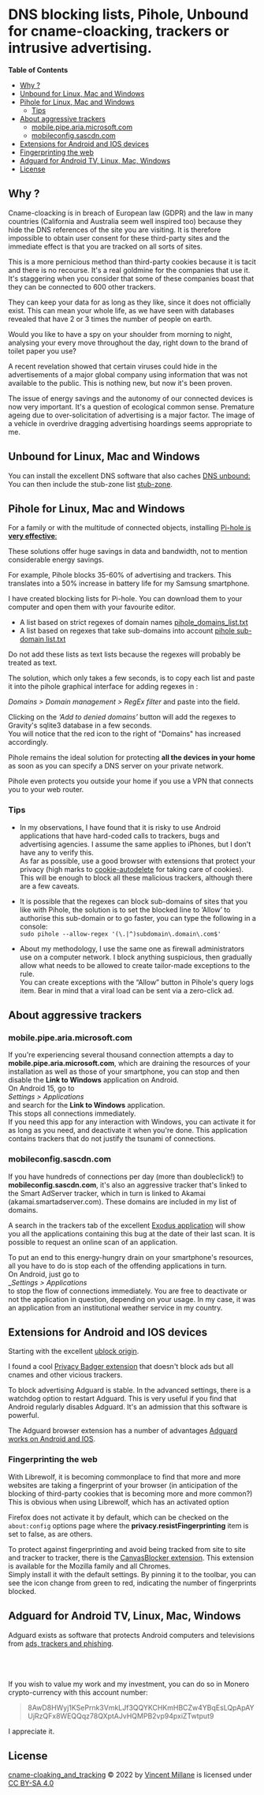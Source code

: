 # DNS blocking lists, Pihole, Unbound for cname-cloacking, trackers or intrusive advertising.

**Table of Contents**  

  - [Why ?](#why-)
  - [Unbound for Linux, Mac and Windows](#unbound-for-linux-mac-and-windows)
  - [Pihole for Linux, Mac and Windows](#pihole-for-linux-mac-and-windows)
    - [Tips](#tips)
  - [About aggressive trackers](#about-aggressive-trackers)
    - [mobile.pipe.aria.microsoft.com](#mobilepipeariamicrosoftcom)
    - [mobileconfig.sascdn.com](#mobileconfigsascdncom)
  - [Extensions for Android and IOS devices](#extensions-for-android-and-ios-devices)
  - [Fingerprinting the web](#fingerprinting-the-web)
  - [Adguard for Android TV, Linux, Mac, Windows](#adguard-for-android-tv-linux-mac-windows)
  - [License](#license)


## Why ?

Cname-cloacking is in breach of European law (GDPR) and the law in many countries (California and Australia seem well inspired too) because they hide the DNS references of the site you are visiting. It is therefore impossible to obtain user consent for these third-party sites and the immediate effect is that you are tracked on all sorts of sites.

This is a more pernicious method than third-party cookies because it is tacit and there is no recourse. It's a real goldmine for the companies that use it.
It's staggering when you consider that some of these companies boast that they can be connected to 600 other trackers.

They can keep your data for as long as they like, since it does not officially exist. This can mean your whole life, as we have seen with databases revealed that have 2 or 3 times the number of people on earth.

Would you like to have a spy on your shoulder from morning to night, analysing your every move throughout the day, right down to the brand of toilet paper you use?

A recent revelation showed that certain viruses could hide in the advertisements of a major global company using information that was not available to the public. This is nothing new, but now it's been proven.

The issue of energy savings and the autonomy of our connected devices is now very important. It's a question of ecological common sense. 
Premature ageing due to over-solicitation of advertising is a major factor. The image of a vehicle in overdrive dragging advertising hoardings seems appropriate to me.



## Unbound for Linux, Mac and Windows

You can install the excellent DNS software that also caches [DNS unbound:](https://www.nlnetlabs.nl/projects/unbound/about/ "Unbound is a validating, recursive, caching DNS resolver")
You can then include the stub-zone list [stub-zone](https://github.com/Vincent-Millane/cname-cloaking/blob/main/stub-zone "Stub-zone list for Unbound").


## Pihole for Linux, Mac and Windows

For a family or with the multitude of connected objects, installing [Pi-hole is **very effective**:](https://pi-hole.net "A black hole for Internet advertisements")

These solutions offer huge savings in data and bandwidth, not to mention considerable energy savings.

For example, Pihole blocks 35-60% of advertising and trackers. This translates into a 50% increase in battery life for my Samsung smartphone.

I have created blocking lists for Pi-hole. You can download them to your computer and open them with your favourite editor.

* A list based on strict regexes of domain names [pihole_domains_list.txt](https://github.com/Vincent-Millane/cname-cloaking/blob/main/pihole_domains_list.txt "List of regexes for Pihole domains")
* A list based on regexes that take sub-domains into account [pihole sub-domain list.txt](https://github.com/Vincent-Millane/cname-cloaking/blob/main/pihole%20sub-domain%20list.txt "List of regexes for Pihole subdomains")

Do not add these lists as text lists because the regexes will probably be treated as text.

The solution, which only takes a few seconds, is to copy each list and paste it into the pihole graphical interface for adding regexes in :

_Domains > Domain management > RegEx filter_
and paste into the field.

Clicking on the _‘Add to denied domains’_ button will add the regexes to Gravity's sqlite3 database in a few seconds.   
You will notice that the red icon to the right of "Domains" has increased accordingly.

Pihole remains the ideal solution for protecting **all the devices in your home** as soon as you can specify a DNS server on your private network. 

Pihole even protects you outside your home if you use a VPN that connects you to your web router.

### Tips

- In my observations, I have found that it is risky to use Android applications that have hard-coded calls to trackers, bugs and advertising agencies. I assume the same applies to iPhones, but I don't have any to verify this.  
As far as possible, use a good browser with extensions that protect your privacy (high marks to [cookie-autodelete](https://github.com/Cookie-AutoDelete/Cookie-AutoDelete "Cookie-Autodelete extension for Chrome, Mozilla, Edge") for taking care of cookies). This will be enough to block all these malicious trackers, although there are a few caveats.

- It is possible that the regexes can block sub-domains of sites that you like with Pihole, the solution is to set the blocked line to ‘Allow’ to authorise this sub-domain or to go faster, you can type the following in a console:  
`sudo pihole --allow-regex '(\.|^)subdomain\.domain\.com$'`

- About my methodology, I use the same one as firewall administrators use on a computer network. 
I block anything suspicious, then gradually allow what needs to be allowed to create tailor-made exceptions to the rule.  
You can create exceptions with the “Allow” button in Pihole's query logs item.
Bear in mind that a viral load can be sent via a zero-click ad.

## About aggressive trackers ##

### mobile.pipe.aria.microsoft.com ###
If you're experiencing several thousand connection attempts a day to **mobile.pipe.aria.microsoft.com**, which are draining the resources of your installation as well as those of your smartphone, you can stop and then disable the **Link to Windows** application on Android.  
On Android 15, go to  
_Settings > Applications_   
and search for the **Link to Windows** application.   
This stops all connections immediately.   
If you need this app for any interaction with Windows, you can activate it for as long as you need, and deactivate it when you're done. 
This application contains trackers that do not justify the tsunami of connections. 


### mobileconfig.sascdn.com ###
If you have hundreds of connections per day (more than doubleclick!) to **mobileconfig.sascdn.com**, it's also an aggressive tracker that's linked to the Smart AdServer tracker, which in turn is linked to Akamai (akamai.smartadserver.com). 
These domains are included in my list of domains. 

A search in the trackers tab of the excellent [Exodus application](https://exodus-privacy.eu.org/ "εxodus - the Privacy Auditing Platform for Android Applications") will show you all the applications containing this bug at the date of their last scan. It is possible to request an online scan of an application. 

To put an end to this energy-hungry drain on your smartphone's resources, all you have to do is stop each of the offending applications in turn.   
On Android, just go to  
__Settings > Applications_   
to stop the flow of connections immediately. 
You are free to deactivate or not the application in question, depending on your usage.
In my case, it was an application from an institutional weather service in my country.



## Extensions for Android and IOS devices 

Starting with the excellent [ublock origin](https://ublockorigin.com "Free, open-source ad content blocker").

I found a cool [Privacy Badger extension](http://privacybadger.org "free browser extension made by the leading digital rights nonprofit EFF") that doesn't block ads but all cnames and other vicious trackers.

To block advertising Adguard is stable.
In the advanced settings, there is a watchdog option to restart Adguard. 
This is very useful if you find that Android regularly disables Adguard. It's an admission that this software is powerful.

The Adguard browser extension has a number of advantages [Adguard works on Android and IOS](https://adguard.com/fr/welcome.html "AdGuard Ad Blocker").

### Fingerprinting the web

With Librewolf, it is becoming commonplace to find that more and more websites are taking a fingerprint of your browser (in anticipation of the blocking of third-party cookies that is becoming more and more common?)
This is obvious when using Librewolf, which has an activated option

Firefox does not activate it by default, which can be checked on the `about:config` options page where the **privacy.resistFingerprinting** item is set to false, as are others.

To protect against fingerprinting and avoid being tracked from site to site and tracker to tracker, there is the [CanvasBlocker extension](https://github.com/kkapsner/CanvasBlocker "This add-on allows users to prevent websites from using some Javascript APIs to fingerprint them"). This extension is available for the Mozilla family and all Chromes.  
Simply install it with the default settings. By pinning it to the toolbar, you can see the icon change from green to red, indicating the number of fingerprints blocked.


## Adguard for Android TV, Linux, Mac, Windows

Adguard exists as software that protects Android computers and televisions from [ads, trackers and phishing](https://adguard.com "AdGuard browser extensions are among the fastest and most lightweight adblock extension").

\
\
\
If you wish to value my work and my investment, you can do so in Monero crypto-currency with this account number:

> 8AwD8HWyj1KSePrnk3VmkLJf3QQYKCHKmHBCZw4YBqEsLQpApAYUjRzQFx8WEQQqz78QXptAJvHQMPB2vp94pxiZTwtput9

I appreciate it.


## License


 <a href="https://github.com/Vincent-Millane/cname-cloaking_and_tracking">cname-cloaking_and_tracking</a> © 2022 by <a href="https://creativecommons.org">Vincent Millane</a> is licensed under <a href="https://creativecommons.org/licenses/by-sa/4.0/">CC BY-SA 4.0</a><img src="https://mirrors.creativecommons.org/presskit/icons/cc.svg" alt="" style="max-width: 1em;max-height:1em;margin-left: .2em;"><img src="https://mirrors.creativecommons.org/presskit/icons/by.svg" alt="" style="max-width: 1em;max-height:1em;margin-left: .2em;"><img src="https://mirrors.creativecommons.org/presskit/icons/sa.svg" alt="" style="max-width: 1em;max-height:1em;margin-left: .2em;">

